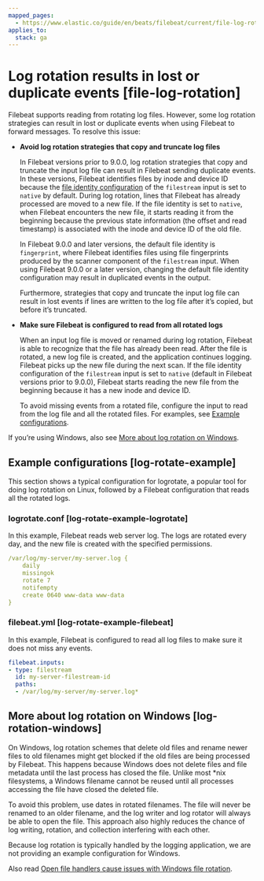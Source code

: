 ```yaml
---
mapped_pages:
  - https://www.elastic.co/guide/en/beats/filebeat/current/file-log-rotation.html
applies_to:
  stack: ga
---
```


# Log rotation results in lost or duplicate events [file-log-rotation]

Filebeat supports reading from rotating log files. However, some log rotation strategies can result in lost or duplicate events when using Filebeat to forward messages. To resolve this issue:

* **Avoid log rotation strategies that copy and truncate log files**

    In Filebeat versions prior to 9.0.0, log rotation strategies that copy and truncate the input log file can result in Filebeat sending duplicate events. In these versions, Filebeat identifies files by inode and device ID because the [file identity configuration](filebeat-input-filestream.md#filebeat-input-filestream-file-identity) of the `filestream` input is set to `native` by default. During log rotation, lines that Filebeat has already processed are moved to a new file. If the file identity is set to `native`, when Filebeat encounters the new file, it starts reading it from the beginning because the previous state information (the offset and read timestamp) is associated with the inode and device ID of the old file.

    In Filebeat 9.0.0 and later versions, the default file identity is `fingerprint`, where Filebeat identifies files using file fingerprints produced by the scanner component of the `filestream` input. When using Filebeat 9.0.0 or a later version, changing the default file identity configuration may result in duplicated events in the output.

    Furthermore, strategies that copy and truncate the input log file can result in lost events if lines are written to the log file after it’s copied, but before it’s truncated.

* **Make sure Filebeat is configured to read from all rotated logs**

    When an input log file is moved or renamed during log rotation, Filebeat is able to recognize that the file has already been read. After the file is rotated, a new log file is created, and the application continues logging. Filebeat picks up the new file during the next scan. If the file identity configuration of the `filestream` input is set to `native` (default in Filebeat versions prior to 9.0.0), Filebeat starts reading the new file from the beginning because it has a new inode and device ID.

    To avoid missing events from a rotated file, configure the input to read from the log file and all the rotated files. For examples, see [Example configurations](#log-rotate-example).


If you’re using Windows, also see [More about log rotation on Windows](#log-rotation-windows).


## Example configurations [log-rotate-example]

This section shows a typical configuration for logrotate, a popular tool for doing log rotation on Linux, followed by a Filebeat configuration that reads all the rotated logs.


### logrotate.conf [log-rotate-example-logrotate]

In this example, Filebeat reads web server log. The logs are rotated every day, and the new file is created with the specified permissions.

```yaml
/var/log/my-server/my-server.log {
    daily
    missingok
    rotate 7
    notifempty
    create 0640 www-data www-data
}
```


### filebeat.yml [log-rotate-example-filebeat]

In this example, Filebeat is configured to read all log files to make sure it does not miss any events.

```yaml
filebeat.inputs:
- type: filestream
  id: my-server-filestream-id
  paths:
  - /var/log/my-server/my-server.log*
```


## More about log rotation on Windows [log-rotation-windows]

On Windows, log rotation schemes that delete old files and rename newer files to old filenames might get blocked if the old files are being processed by Filebeat. This happens because Windows does not delete files and file metadata until the last process has closed the file. Unlike most *nix filesystems, a Windows filename cannot be reused until all processes accessing the file have closed the deleted file.

To avoid this problem, use dates in rotated filenames. The file will never be renamed to an older filename, and the log writer and log rotator will always be able to open the file. This approach also highly reduces the chance of log writing, rotation, and collection interfering with each other.

Because log rotation is typically handled by the logging application, we are not providing an example configuration for Windows.

Also read [Open file handlers cause issues with Windows file rotation](/reference/filebeat/windows-file-rotation.md).

